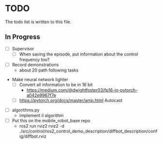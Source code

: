 # TODO

The todo list is written to this file.

## In Progress

- [ ] Supervisor
    - [ ] When saving the episode, put information about the control frequency too?
- [ ] Record demonstrations
    - about 20 path following tasks
- Make neural network lighter
    - [ ] Convert all information to be in 16 bit
        - https://medium.com/@dwightfoster03/fp16-in-pytorch-a042e9967f7e
    - [ ] https://pytorch.org/docs/master/amp.html Autocast
- [ ] algorithms.py
    - implement il algorithm
- [ ] Put this on the mobile_robot_base repo
    - ros2 run rviz2 rviz2 -d ./src/control/ros2_control_demo_description/diffbot_description/config/diffbot.rviz